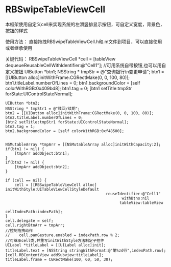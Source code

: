 # RBSwipeTableViewCell

本框架使用自定义cell来实现系统的左滑竖排显示按钮，可自定义宽度，背景色，按钮的样式

使用方法：
直接拖拽RBSwipeTableViewCell.h和.m文件到项目，可以直接使用或者继承使用

关键代码：
   RBSwipeTableViewCell *cell = [tableView dequeueReusableCellWithIdentifier:@"Cell1"];
    //可用系统自带按钮,也可以用自定义按钮
    UIButton *btn1;
    NSString * tmpStr = @"查询银行\n变更申请";
    btn1 = [[UIButton alloc]initWithFrame:CGRectMake(0, 0, 100, 80)];
    btn1.titleLabel.numberOfLines = 0;
    btn1.backgroundColor = [self colorWithRGB:0x409bd8];
    btn1.tag = 0;
    [btn1 setTitle:tmpStr forState:UIControlStateNormal];
    
    UIButton *btn2;
    NSString * tmpStr1 = @"赎回/续期";
    btn2 = [[UIButton alloc]initWithFrame:CGRectMake(0, 0, 100, 80)];
    btn2.titleLabel.numberOfLines = 0;
    [btn2 setTitle:tmpStr1 forState:UIControlStateNormal];
    btn2.tag = 1;
    btn2.backgroundColor = [self colorWithRGB:0xf48500];
    

    NSMutableArray *tmpArr = [[NSMutableArray alloc]initWithCapacity:2];
    if(btn1 != nil) {
        [tmpArr addObject:btn1];
    }
    if(btn2 != nil) {
        [tmpArr addObject:btn2];
    }

    if (cell == nil) {
        cell = [[RBSwipeTableViewCell alloc] initWithStyle:UITableViewCellStyleDefault
                                                reuseIdentifier:@"Cell1"
                                                       withBtns:nil
                                                      tableView:tableView
                                                  cellIndexPath:indexPath];
    }
    cell.delegate = self;
    cell.rightBtnArr = tmpArr;
    //控制拖拽动作
    //    cell.panGesture.enabled = indexPath.row % 2;
    //可继承cell类,并重写initWithStyle方法制定子控件
    UILabel *titleLabel = [[UILabel alloc]init];
    titleLabel.text = [NSString stringWithFormat:@"第%zd行",indexPath.row];
    [cell.RBContentView addSubview:titleLabel];
    titleLabel.frame = CGRectMake(100, 60, 50, 30);
    
    
    
    

